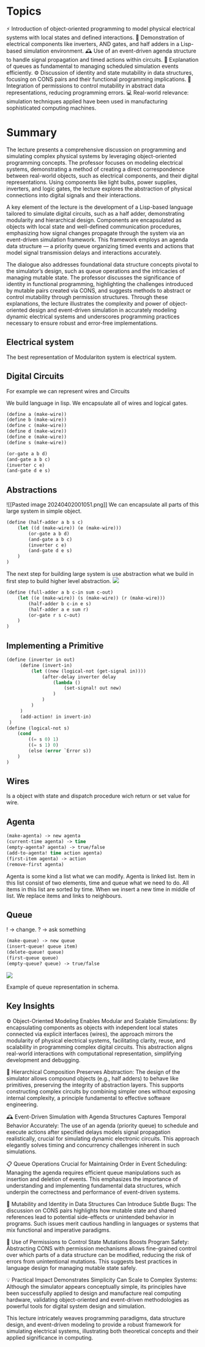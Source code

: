 # Topics
⚡ Introduction of object-oriented programming to model physical electrical systems with local states and defined interactions.
🔌 Demonstration of electrical components like inverters, AND gates, and half adders in a Lisp-based simulation environment.
🕰️ Use of an event-driven agenda structure to handle signal propagation and timed actions within circuits.
🔄 Explanation of queues as fundamental to managing scheduled simulation events efficiently.
⚙️ Discussion of identity and state mutability in data structures, focusing on CONS pairs and their functional programming implications.
🚦 Integration of permissions to control mutability in abstract data representations, reducing programming errors.
💻 Real-world relevance: simulation techniques applied have been used in manufacturing sophisticated computing machines.

# Summary

The lecture presents a comprehensive discussion on programming and simulating complex physical systems by leveraging object-oriented programming concepts. The professor focuses on modeling electrical systems, demonstrating a method of creating a direct correspondence between real-world objects, such as electrical components, and their digital representations. Using components like light bulbs, power supplies, inverters, and logic gates, the lecture explores the abstraction of physical connections into digital signals and their interactions.

A key element of the lecture is the development of a Lisp-based language tailored to simulate digital circuits, such as a half adder, demonstrating modularity and hierarchical design. Components are encapsulated as objects with local state and well-defined communication procedures, emphasizing how signal changes propagate through the system via an event-driven simulation framework. This framework employs an agenda data structure — a priority queue organizing timed events and actions that model signal transmission delays and interactions accurately.

The dialogue also addresses foundational data structure concepts pivotal to the simulator’s design, such as queue operations and the intricacies of managing mutable state. The professor discusses the significance of identity in functional programming, highlighting the challenges introduced by mutable pairs created via CONS, and suggests methods to abstract or control mutability through permission structures. Through these explanations, the lecture illustrates the complexity and power of object-oriented design and event-driven simulation in accurately modeling dynamic electrical systems and underscores programming practices necessary to ensure robust and error-free implementations.


## Electrical system

The best representation of Modulariton system is electrical system.

## Digital Circuits
For example we can represent wires and Circuits

We build language in lisp. We encapsulate all of wires and logical gates.
``` lisp
(define a (make-wire))
(define b (make-wire))
(define c (make-wire))
(define d (make-wire))
(define e (make-wire))
(define s (make-wire))

(or-gate a b d)
(and-gate a b c)
(inverter c e)
(and-gate d e s)
```

## Abstractions
![[Pasted image 20240402001051.png]]
We can encapsulate all parts of this large system in simple object.

``` lisp
(define (half-adder a b s c)
	(let ((d (make-wire)) (e (make-wire)))
		(or-gate a b d)
		(and-gate a b c)
		(inverter c e)
		(and-gate d e s)
	)
)
```

The next step for building large system is use abstraction what we build in first step to build higher level abstraction.
![](https://i.imgur.com/XXuO1p6.png)
``` lisp
(define (full-adder a b c-in sum c-out)
	(let ((e (make-wire)) (s (make-wire)) (r (make-wire)))
		(half-adder b c-in e s)
		(half-adder a e sum r)
		(or-gate r s c-out)
	)
)
```

## Implementing a Primitive

``` lisp
(define (inverter in out)
	 (define (invert-in)
		 (let ((new (logical-not (get-signal in))))
			 (after-delay inverter delay
				 (lambda ()
					 (set-signal! out new)
				 )
			 )
		 )
	 )
	 (add-action! in invert-in)
 )
(define (logical-not s)
	(cond 
		((= s 0) 1)
		((= s 1) 0)
		(else (error `Error s))
	)
)
```

## Wires 

Is a object with state and dispatch procedure wich return or set value for wire.

## Agenta 

``` lisp 
(make-agenta) -> new agenta
(current-time agenta) -> time
(empty-agenta? agenta) -> true/false
(add-to-agenta! time action agenta)
(first-item agenta) -> action
(remove-first agenta)
```

Agenta is some kind a list what we can modify. 
Agenta is linked list. Item in this list consist of two elements, time and queue what we need to do. All items in this list are sorted by time.
When we insert a new time in middle of list. We replace items and links to neighbours. 

## Queue
! -> change. ? -> ask something
``` lisp 
(make-queue) -> new queue
(insert-queue! queue item)
(delete-queue! queue)
(first-queue queue)
(empty-queue? queue) -> true/false
```

![](https://i.imgur.com/Wxj8Y7m.png)

Example of queue representation in schema.

## Key Insights

⚙️ Object-Oriented Modeling Enables Modular and Scalable Simulations: By encapsulating components as objects with independent local states connected via explicit interfaces (wires), the approach mirrors the modularity of physical electrical systems, facilitating clarity, reuse, and scalability in programming complex digital circuits. This abstraction aligns real-world interactions with computational representation, simplifying development and debugging.

🧩 Hierarchical Composition Preserves Abstraction: The design of the simulator allows compound objects (e.g., half adders) to behave like primitives, preserving the integrity of abstraction layers. This supports constructing complex circuits by combining simpler ones without exposing internal complexity, a principle fundamental to effective software engineering.

🕰️ Event-Driven Simulation with Agenda Structures Captures Temporal Behavior Accurately: The use of an agenda (priority queue) to schedule and execute actions after specified delays models signal propagation realistically, crucial for simulating dynamic electronic circuits. This approach elegantly solves timing and concurrency challenges inherent in such simulations.

📋 Queue Operations Crucial for Maintaining Order in Event Scheduling: Managing the agenda requires efficient queue manipulations such as insertion and deletion of events. This emphasizes the importance of understanding and implementing fundamental data structures, which underpin the correctness and performance of event-driven systems.

🔄 Mutability and Identity in Data Structures Can Introduce Subtle Bugs: The discussion on CONS pairs highlights how mutable state and shared references lead to potential side-effects or unintended behavior in programs. Such issues merit cautious handling in languages or systems that mix functional and imperative paradigms.

🔐 Use of Permissions to Control State Mutations Boosts Program Safety: Abstracting CONS with permission mechanisms allows fine-grained control over which parts of a data structure can be modified, reducing the risk of errors from unintentional mutations. This suggests best practices in language design for managing mutable state safely.

💡 Practical Impact Demonstrates Simplicity Can Scale to Complex Systems: Although the simulator appears conceptually simple, its principles have been successfully applied to design and manufacture real computing hardware, validating object-oriented and event-driven methodologies as powerful tools for digital system design and simulation.

This lecture intricately weaves programming paradigms, data structure design, and event-driven modeling to provide a robust framework for simulating electrical systems, illustrating both theoretical concepts and their applied significance in computing.